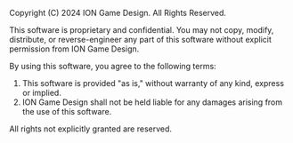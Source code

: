Copyright (C) 2024 ION Game Design. All Rights Reserved.

This software is proprietary and confidential. You may not copy, modify, distribute, or reverse-engineer any part of this software without explicit permission from ION Game Design.

By using this software, you agree to the following terms:
1. This software is provided "as is," without warranty of any kind, express or implied.
2. ION Game Design shall not be held liable for any damages arising from the use of this software.

All rights not explicitly granted are reserved.
